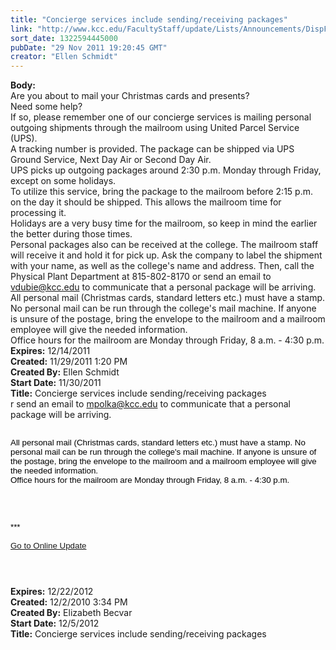 ```yaml
---
title: "Concierge services include sending/receiving packages"
link: "http://www.kcc.edu/FacultyStaff/update/Lists/Announcements/DispForm.aspx?ID=531"
sort_date: 1322594445000
pubDate: "29 Nov 2011 19:20:45 GMT"
creator: "Ellen Schmidt"
---
```


<div><b>Body:</b> <div class=ExternalClass3DA77D4DD1FE41B6A573786923DE0EA6><div>Are you about to mail your Christmas cards and presents? <br></div>
<div>Need some help?<br></div>
<div>If so, please remember one of our concierge services is mailing personal outgoing shipments through the mailroom using United Parcel Service (UPS). <br></div>
<div>A tracking number is provided. The package can be shipped via UPS Ground Service, Next Day Air or Second Day Air. <br></div>
<div>UPS picks up outgoing packages around 2:30 p.m. Monday through Friday, except on some holidays. <br></div>
<div>To utilize this service, bring the package to the mailroom before 2:15 p.m. on the day it should be shipped. This allows the mailroom time for processing it. <br></div>
<div>Holidays are a very busy time for the mailroom, so keep in mind the earlier the better during those times. <br></div>
<div>Personal packages also can be received at the college. The mailroom staff will receive it and hold it for pick up. Ask the company to label the shipment with your name, as well as the college's name and address. Then, call the Physical Plant Department at 815-802-8170 or send an email to <a href="mailto:vdubie@kcc.edu">vdubie@kcc.edu</a> to communicate that a personal package will be arriving.<br></div>
<div>All personal mail (Christmas cards, standard letters etc.) must have a stamp. No personal mail can be run through the college's mail machine. If anyone is unsure of the postage, bring the envelope to the mailroom and a mailroom employee will give the needed information.<br></div>
<div>Office hours for the mailroom are Monday through Friday, 8 a.m. - 4:30 p.m.<br></div></div></div>
<div><b>Expires:</b> 12/14/2011</div>
<div><b>Created:</b> 11/29/2011 1:20 PM</div>
<div><b>Created By:</b> Ellen Schmidt</div>
<div><b>Start Date:</b> 11/30/2011</div>
<div><b>Title:</b> Concierge services include sending/receiving packages</div>
r send an email to <a href="mailto:mpolka@kcc.edu">mpolka@kcc.edu</a> to communicate that a personal package will be arriving.</span></p><span style="font-family:'Arial','sans-serif';color:black;font-size:10pt">
<p style="margin:0in 0in 0pt" class="MsoNormal"><br />All personal mail (Christmas cards, standard letters etc.) must have a stamp. No personal mail can be run through the college's mail machine. If anyone is unsure of the postage, bring the envelope to the mailroom and a mailroom employee will give the needed information.<br /></p>
<p style="margin:0in 0in 0pt" class="MsoNormal">Office hours for the mailroom are Monday through Friday, 8 a.m. - 4:30 p.m. </p>
<p style="margin:0in 0in 0pt" class="MsoNormal"> </p>
<p style="margin:0in 0in 0pt" class="MsoNormal"> </p>
<div> </div>
<div>
<div>
<div class="ExternalClass95AE8F95A9B447AC94D76AD6DF4788EA" align="left"><br />***<br /> <br /><a href="/FacultyStaff/update/Pages/dailyupdate.aspx">Go to Online Update</a><font size="2"></font></div>
<p align="left"><br /> </p></div></div></span></div></div></div>
<div><b>Expires:</b> 12/22/2012</div>
<div><b>Created:</b> 12/2/2010 3:34 PM</div>
<div><b>Created By:</b> Elizabeth Becvar</div>
<div><b>Start Date:</b> 12/5/2012</div>
<div><b>Title:</b> Concierge services include sending/receiving packages</div>
